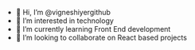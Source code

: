 - 👋 Hi, I’m @vigneshiyergithub
- 👀 I’m interested in technology
- 🌱 I’m currently learning Front End development
- 💞️ I’m looking to collaborate on React based projects

<!---
vigneshiyergithub/vigneshiyergithub is a ✨ special ✨ repository because its `README.md` (this file) appears on your GitHub profile.
You can click the Preview link to take a look at your changes.
--->
